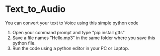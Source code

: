 # Text_to_Audio
You can convert your text to Voice using this simple python code
1. Open your command prompt and type "pip install gtts"
2. Save a file names "Hello.mp3" in the same folder where you save this python file.
3. Run the code using a python editor in your PC or Laptop.
